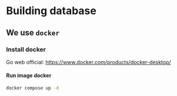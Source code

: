 # Building database 

## We use `docker`

### Install docker

Go web official: https://www.docker.com/products/docker-desktop/

#### Run image docker

```sh
docker compose up -d
```
